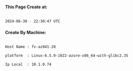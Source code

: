 
   
#### This Page Create at:

```bash

2024-06-30 - 22:30:47 UTC

```

#### Create By Machine:

```bash

Host Name : fv-az841-20

platform  : Linux-6.5.0-1022-azure-x86_64-with-glibc2.35

Ip Local  : 10.1.0.74

```

